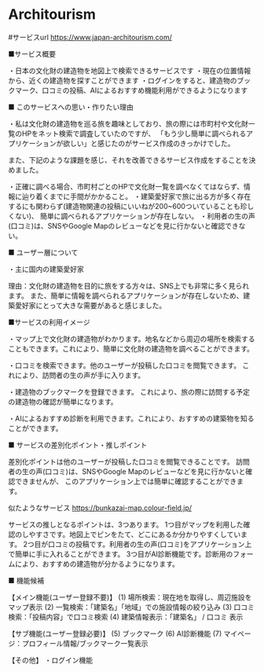 # Architourism

#サービスurl
https://www.japan-architourism.com/

■サービス概要

・日本の文化財の建造物を地図上で検索できるサービスです 
・現在の位置情報から、近くの建造物を探すことができます 
・ログインをすると、建造物のブックマーク、口コミの投稿、AIによるおすすめ機能利用ができるようになります

■ このサービスへの思い・作りたい理由

・私は文化財の建造物を巡る旅を趣味としており、旅の際には市町村や文化財一覧のHPをネット検索で調査していたのですが、 「もう少し簡単に調べられるアプリケーションが欲しい」と感じたのがサービス作成のきっかけでした。

また、下記のような課題を感じ、それを改善できるサービス作成をすることを決めました。

・正確に調べる場合、市町村ごとのHPで文化財一覧を調べなくてはならず、情報に辿り着くまでに手間がかかること。 
・建築愛好家で旅に出る方が多く存在するにも関わらず(建造物関連の投稿にいいねが200~600ついていることも珍しくない)、 簡単に調べられるアプリケーションが存在しない。 
・利用者の生の声(口コミ)は、SNSやGoogle Mapのレビューなどを見に行かないと確認できない。

■ ユーザー層について

・主に国内の建築愛好家

理由：文化財の建造物を目的に旅をする方々は、SNS上でも非常に多く見られます。 また、簡単に情報を調べられるアプリケーションが存在しないため、建築愛好家にとって大きな需要があると感じました。

■サービスの利用イメージ 

・マップ上で文化財の建造物がわかります。地名などから周辺の場所を検索することもできます。これにより、簡単に文化財の建造物を調べることができます。

・口コミを検索できます。他のユーザーが投稿した口コミを閲覧できます。 これにより、訪問者の生の声が手に入ります。

・建造物のブックマークを登録できます。 これにより、旅の際に訪問する予定の建造物の確認が簡単になります。

・AIによるおすすめ診断を利用できます。これにより、おすすめの建築物を知ることができます。

■ サービスの差別化ポイント・推しポイント

差別化ポイントは他のユーザーが投稿した口コミを閲覧できることです。 訪問者の生の声(口コミ)は、SNSやGoogle Mapのレビューなどを見に行かないと確認できませんが、 このアプリケーション上では簡単に確認することができます。

似たようなサービス https://bunkazai-map.colour-field.jp/

サービスの推しとなるポイントは、3つあります。 
1つ目がマップを利用した確認のしやすさです。地図上でピンをたて、どこにあるか分かりやすくしています。
2つ目が口コミの投稿です。利用者の生の声(口コミ)をアプリケーション上で簡単に手に入れることができます。 
3つ目がAI診断機能です。診断用のフォームにより、おすすめの建造物が分かるようになります。

■ 機能候補

【メイン機能(ユーザー登録不要)】 
(1) 場所検索：現在地を取得し、周辺施設をマップ表示 
(2) 一覧検索：「建築名」「地域」での施設情報の絞り込み 
(3) 口コミ検索：「投稿内容」で口コミ検索 
(4) 建築情報表示：「建築名」 / 口コミ 表示

【サブ機能(ユーザー登録必要)】 
(5) ブックマーク 
(6) AI診断機能 
(7) マイページ：プロフィール情報/ブックマーク一覧表示 

【その他】 
・ログイン機能

